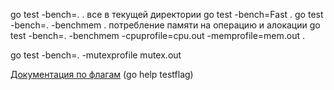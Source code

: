 go test -bench=. . все в текущей директории
go test -bench=Fast . 
go test -bench=. -benchmem . потребление памяти на операцию и алокации
go test -bench=. -benchmem -cpuprofile=cpu.out -memprofile=mem.out .

go test -bench=. -mutexprofile mutex.out

[Документация по флагам](https://golang.org/cmd/go/#hdr-Testing_flags) (go help testflag)